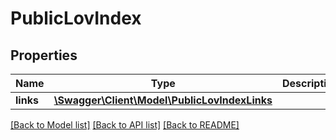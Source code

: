 # PublicLovIndex

## Properties
Name | Type | Description | Notes
------------ | ------------- | ------------- | -------------
**links** | [**\Swagger\Client\Model\PublicLovIndexLinks**](PublicLovIndexLinks.md) |  | [optional] 

[[Back to Model list]](../README.md#documentation-for-models) [[Back to API list]](../README.md#documentation-for-api-endpoints) [[Back to README]](../README.md)


